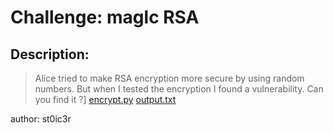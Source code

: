 # Challenge: maglc RSA
## Description:
> Alice tried to make RSA encryption more secure by using random numbers. But when I tested the encryption I found a vulnerability. Can you find it ?]
[encrypt.py](output.txt) [output.txt](output.txt)

author: st0ic3r
